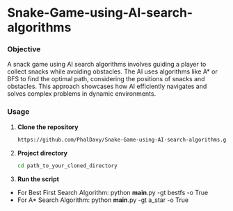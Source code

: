# Snake-Game-using-AI-search-algorithms

### Objective 

A snack game using AI search algorithms involves guiding a player to collect snacks while avoiding obstacles. The AI uses algorithms like A* or BFS to find the optimal path, considering the positions of snacks and obstacles. This approach showcases how AI efficiently navigates and solves complex problems in dynamic environments.

### Usage
1. **Clone the repository**
   ```bash
   https://github.com/PhalDavy/Snake-Game-using-AI-search-algorithms.git
   ```
3. **Project directory**
   ```bash
   cd path_to_your_cloned_directory
   ```
5. **Run the script**
  - For Best First Search Algorithm: python __main__.py -gt bestfs -o True
  - For A* Search Algorithm: python __main__.py -gt a_star -o True

